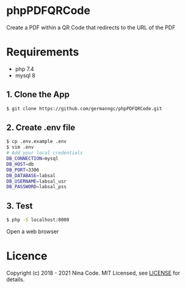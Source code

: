 # phpPDFQRCode
Create a PDF within a QR Code that redirects to the URL of the PDF

# Requirements

* php 7.4
* mysql 8

## 1. Clone the App

``` zsh
$ git clone https://github.com/germanngc/phpPDFQRCode.git
```

## 2. Create .env file
``` zsh
$ cp .env.example .env
$ vim .env
# Add your local credentials
DB_CONNECTION=mysql
DB_HOST=db
DB_PORT=3306
DB_DATABASE=labsal
DB_USERNAME=labsal_usr
DB_PASSWORD=labsal_pss
```

## 3. Test
``` zsh
$ php -S localhost:8000
```

Open a web browser

# Licence

Copyright (c) 2018 - 2021 Nina Code. MIT Licensed, see [LICENSE] for details.

[LICENSE]:https://github.com/germanngc/phpPDFQRCode/blob/main/LICENSE.md
[http://localhost:8000/]:http://localhost:8000/